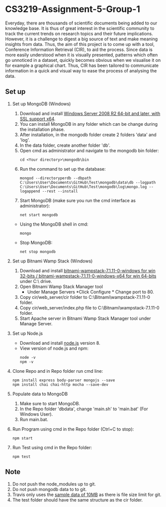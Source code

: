 # CS3219-Assignment-5-Group-1
Everyday, there are thousands of scientific documents being added to our knowledge base. It is thus of great interest in the scientific community to track the current trends on research topics and their future implications. However, it is a challenge to digest a big source of text and make meaning insights from data. Thus, the aim of this project is to come up with a tool, Conference Information Retrieval (CIR), to aid the process. 
Since data is more easily understood when it is visually presented, patterns which often go unnoticed in a dataset, quickly becomes obvious when we visualise it on for example a graphical chart. Thus, CIR has been tailored to communicate information in a quick and visual way to ease the process of analysing the data. 

## Set up
1. Set up MongoDB (Windows)
	1. Download and install [Windows Server 2008 R2 64-bit and later, with SSL support x64](https://www.mongodb.com/download-center#community).
	2. You can install MongoDB in any folder which can be change during the installation phase.
	3. After installation, in the mongodb folder create 2 folders 'data' and 'log'.
	4. In the data folder, create another folder 'db'.
	5. Open cmd as administrator and navigate to the mongodb bin folder:
		```
		cd <Your directory>\mongodb\bin
		```
	6. Run the command to set up the database:
		```
		mongod --directoryperdb --dbpath C:\Users\User\Documents\GitHub\Test\mongodb\data\db --logpath C:\Users\User\Documents\GitHub\Test\mongodb\log\mongo.log --logappend --rest --install
		```
	7. Start MongoDB (make sure you run the cmd interface as administrator):
		```
		net start mongodb
		```
	* Using the MongoDB shell in cmd:
		```
		mongo
		```
	* Stop MongoDB:
		```
		net stop mongodb
		```
2. Set up Bitnami Wamp Stack (Windows)
	1. Download and install [bitnami-wampstack-7.1.11-0-windows for win 32-bits / bitnami-wampstack-7.1.11-0-windows-x64 for win 64-bits](https://bitnami.com/stack/wamp/installer) under C:\ drive.
	2. Open Bitnami Wamp Stack Manager tool
		* Under Manage Servers
			*Click Configure
				* Change port to 80.
	3. Copy cir/web_server/cir folder to C:\Bitnami\wampstack-7.1.11-0 folder.
	4. Copy cir/web_server/index.php file to C:\Bitnami\wampstack-7.1.11-0 folder.
	5. Start Apache server in Bitnami Wamp Stack Manager tool under Manage Server.
	
3. Set up Node.js
	* Download and install [node.js](https://nodejs.org/en/) version 8.
	* View version of node.js and npm:
		```
		node -v
		npm -v
		```

4. Clone Repo and in Repo folder run cmd line:
	```
	npm install express body-parser mongojs --save
	npm install chai chai-http mocha --save-dev
	```

5. Populate data to MongoDB
	1. Make sure to start MongoDB.
	2. In the Repo folder 'dbdata', change 'main.sh' to 'main.bat' (For Windows User).
	3. Run main.bat.

6. Run Program using cmd in the Repo folder (Ctrl+C to stop):
	```
	npm start
	```
	
7. Run Test using cmd in the Repo folder:
	```
	npm test
	```
	
## Note
1. Do not push the node_modules up to git.
2. Do not push mongodb data to to git.
3. Travis only uses the [sample data of 10MB](http://labs.semanticscholar.org/corpus/) as there is file size limit for git.
4. The test folder should have the same structure as the cir folder.
